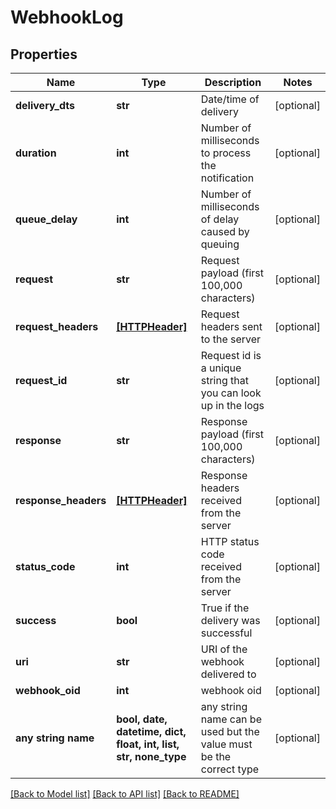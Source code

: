 # WebhookLog


## Properties
Name | Type | Description | Notes
------------ | ------------- | ------------- | -------------
**delivery_dts** | **str** | Date/time of delivery | [optional] 
**duration** | **int** | Number of milliseconds to process the notification | [optional] 
**queue_delay** | **int** | Number of milliseconds of delay caused by queuing | [optional] 
**request** | **str** | Request payload (first 100,000 characters) | [optional] 
**request_headers** | [**[HTTPHeader]**](HTTPHeader.md) | Request headers sent to the server | [optional] 
**request_id** | **str** | Request id is a unique string that you can look up in the logs | [optional] 
**response** | **str** | Response payload (first 100,000 characters) | [optional] 
**response_headers** | [**[HTTPHeader]**](HTTPHeader.md) | Response headers received from the server | [optional] 
**status_code** | **int** | HTTP status code received from the server | [optional] 
**success** | **bool** | True if the delivery was successful | [optional] 
**uri** | **str** | URI of the webhook delivered to | [optional] 
**webhook_oid** | **int** | webhook oid | [optional] 
**any string name** | **bool, date, datetime, dict, float, int, list, str, none_type** | any string name can be used but the value must be the correct type | [optional]

[[Back to Model list]](../README.md#documentation-for-models) [[Back to API list]](../README.md#documentation-for-api-endpoints) [[Back to README]](../README.md)


